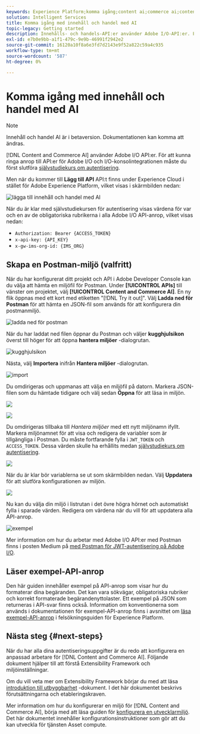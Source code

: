 ```yaml
---
keywords: Experience Platform;komma igång;content ai;commerce ai;content/commerce ai
solution: Intelligent Services
title: Komma igång med innehåll och handel med AI
topic-legacy: Getting started
description: Innehålls- och handels-API:er använder Adobe I/O-API:er. För att kunna ringa anrop till API:er för Adobe I/O och I/O-konsolintegrering måste du först slutföra självstudiekursen om autentisering.
exl-id: e7b0e9bb-a1f1-479c-9e9b-46991f2942e2
source-git-commit: 16120a10f8a6e3fd7d2143e9f52a822c59a4c935
workflow-type: tm+mt
source-wordcount: '587'
ht-degree: 0%

---
```


# Komma igång med innehåll och handel med AI

>[!NOTE]
>
>Innehåll och handel AI är i betaversion. Dokumentationen kan komma att ändras.

[!DNL Content and Commerce AI] använder Adobe I/O API:er. För att kunna ringa anrop till API:er för Adobe I/O och I/O-konsolintegrationen måste du först slutföra [självstudiekurs om autentisering](https://www.adobe.com/go/platform-api-authentication-en).

Men när du kommer till **Lägg till API** API:t finns under Experience Cloud i stället för Adobe Experience Platform, vilket visas i skärmbilden nedan:

![lägga till innehåll och handel med AI](./images/add-api.png)

När du är klar med självstudiekursen för autentisering visas värdena för var och en av de obligatoriska rubrikerna i alla Adobe I/O API-anrop, vilket visas nedan:

- `Authorization: Bearer {ACCESS_TOKEN}`
- `x-api-key: {API_KEY}`
- `x-gw-ims-org-id: {IMS_ORG}`

## Skapa en Postman-miljö (valfritt)

När du har konfigurerat ditt projekt och API i Adobe Developer Console kan du välja att hämta en miljöfil för Postman. Under **[!UICONTROL APIs]** till vänster om projektet, välj **[!UICONTROL Content and Commerce AI]**. En ny flik öppnas med ett kort med etiketten &quot;[!DNL Try it out]&quot;. Välj **Ladda ned för Postman** för att hämta en JSON-fil som används för att konfigurera din postmanmiljö.

![ladda ned för postman](./images/add-to-postman.png)

När du har laddat ned filen öppnar du Postman och väljer **kugghjulsikon** överst till höger för att öppna **hantera miljöer** -dialogrutan.

![kugghjulsikon](./images/select-gear-icon.png)

Nästa, välj **Importera** inifrån **Hantera miljöer** -dialogrutan.

![import](./images/import.png)

Du omdirigeras och uppmanas att välja en miljöfil på datorn. Markera JSON-filen som du hämtade tidigare och välj sedan **Öppna** för att läsa in miljön.

![](./images/choose-your-file.png)

![](./images/click-open.png)

Du omdirigeras tillbaka till *Hantera miljöer* med ett nytt miljönamn ifyllt. Markera miljönamnet för att visa och redigera de variabler som är tillgängliga i Postman. Du måste fortfarande fylla i `JWT_TOKEN` och `ACCESS_TOKEN`. Dessa värden skulle ha erhållits medan [självstudiekurs om autentisering](https://www.adobe.com/go/platform-api-authentication-en).

![](./images/re-direct.png)

När du är klar bör variablerna se ut som skärmbilden nedan. Välj **Uppdatera** för att slutföra konfigurationen av miljön.

![](./images/final-environment.png)

Nu kan du välja din miljö i listrutan i det övre högra hörnet och automatiskt fylla i sparade värden. Redigera om värdena när du vill för att uppdatera alla API-anrop.

![exempel](./images/select-environment.png)

Mer information om hur du arbetar med Adobe I/O API:er med Postman finns i posten Medium på [med Postman för JWT-autentisering på Adobe I/O](https://medium.com/adobetech/using-postman-for-jwt-authentication-on-adobe-i-o-7573428ffe7f).

## Läser exempel-API-anrop

Den här guiden innehåller exempel på API-anrop som visar hur du formaterar dina begäranden. Det kan vara sökvägar, obligatoriska rubriker och korrekt formaterade begärandenyttolaster. Ett exempel på JSON som returneras i API-svar finns också. Information om konventionerna som används i dokumentationen för exempel-API-anrop finns i avsnittet om [läsa exempel-API-anrop](../../landing/troubleshooting.md) i felsökningsguiden för Experience Platform.

## Nästa steg {#next-steps}

När du har alla dina autentiseringsuppgifter är du redo att konfigurera en anpassad arbetare för [!DNL Content and Commerce AI]. Följande dokument hjälper till att förstå Extensibility Framework och miljöinställningar.

Om du vill veta mer om Extensibility Framework börjar du med att läsa [introduktion till utbyggbarhet](https://experienceleague.adobe.com/docs/asset-compute/using/extend/understand-extensibility.html) -dokument. I det här dokumentet beskrivs förutsättningarna och etableringskraven.

Mer information om hur du konfigurerar en miljö för [!DNL Content and Commerce AI], börja med att läsa guiden för [konfigurera en utvecklarmiljö](https://experienceleague.adobe.com/docs/asset-compute/using/extend/setup-environment.html). Det här dokumentet innehåller konfigurationsinstruktioner som gör att du kan utveckla för tjänsten Asset compute.
